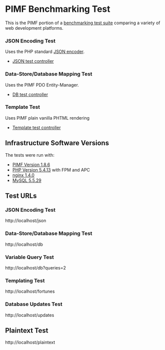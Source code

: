 # PIMF Benchmarking Test

This is the PIMF portion of a [benchmarking test suite](../) comparing a variety of web development platforms.

### JSON Encoding Test
Uses the PHP standard [JSON encoder](http://www.php.net/manual/en/function.json-encode.php).

* [JSON test controller](/app/Vanilla/Controller/Hello.php)


### Data-Store/Database Mapping Test
Uses the PIMF PDO Entity-Manager.

* [DB test controller](/app/Vanilla/Controller/Hello.php)

### Template Test
Uses PIMF plain vanilla PHTML rendering

* [Template test controller](/app/Vanilla/Controller/Hello.php)


## Infrastructure Software Versions
The tests were run with:

* [PIMF Version 1.8.6](http://pimf-framework.de/)
* [PHP Version 5.4.13](http://www.php.net/) with FPM and APC
* [nginx 1.4.0](http://nginx.org/)
* [MySQL 5.5.29](https://dev.mysql.com/)

## Test URLs
### JSON Encoding Test

http://localhost/json

### Data-Store/Database Mapping Test

http://localhost/db

### Variable Query Test
    
http://localhost/db?queries=2

### Templating Test

http://localhost/fortunes

### Database Updates Test

http://localhost/updates

## Plaintext Test

http://localhost/plaintext